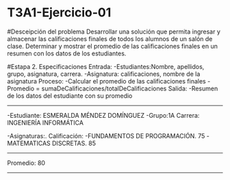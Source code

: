 # T3A1-Ejercicio-01

#Desceipción del problema 
Desarrollar una solución que permita ingresar y almacenar las calificaciones finales de todos los alumnos de un salón de clase.
Determinar y mostrar el promedio de las calificaciones finales en un resumen con los datos de los estudiantes.

#Estapa 2. Especificaciones
Entrada:
 -Estudiantes:Nombre, apellidos, grupo, asignatura, carrera.
 -Asignatura: calificaciones, nombre de la asignatura
Proceso:
 -Calcular el promedio de las calificaciones finales
 -Promedio = sumaDeCalificaciones/totalDeCalificaciones
Salida:
 -Resumen de los datos del estudiante con su promedio
_______________________________________________
 -Estudiante: ESMERALDA MÉNDEZ DOMÍNGUEZ
 -Grupo:1A  Carrera: INGENIERÍA INFORMÁTICA 

 -Asignaturas:.                  Calificación:
  -FUNDAMENTOS DE PROGRAMACIÓN.  75
  -MATEMATICAS DISCRETAS.        85
_______________________________________________
 Promedio:                       80
_______________________________________________

